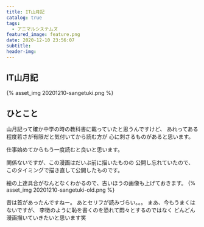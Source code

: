 ```yaml
---
title: IT山月記
catalog: true
tags:
  - アニマルシステムズ
featured_image: feature.png
date: 2020-12-10 23:56:07
subtitle:
header-img:
---
```



## IT山月記

{% asset_img 20201210-sangetuki.png %}


## ひとこと
山月記って確か中学の時の教科書に載っていたと思うんですけど、
あれってある程度若さが有限だと気付いてから読む方が
心に刺さるものがあると思います。

仕事始めてからもう一度読むと良いと思います。

関係ないですが、この漫画はだいぶ前に描いたものの
公開し忘れていたので、このタイミングで描き直して公開したものです。

絵の上達具合がなんとなくわかるので、古いほうの画像も上げておきます。
{% asset_img 20201210-sangetuki-old.png %}

昔は首があったんですねー。
あとセリフが読みづらい。。。
まあ、今もうまくはないですが、
李徴のように恥を書くのを恐れて悶々とするのではなく
どんどん漫画描いていきたいと思います笑